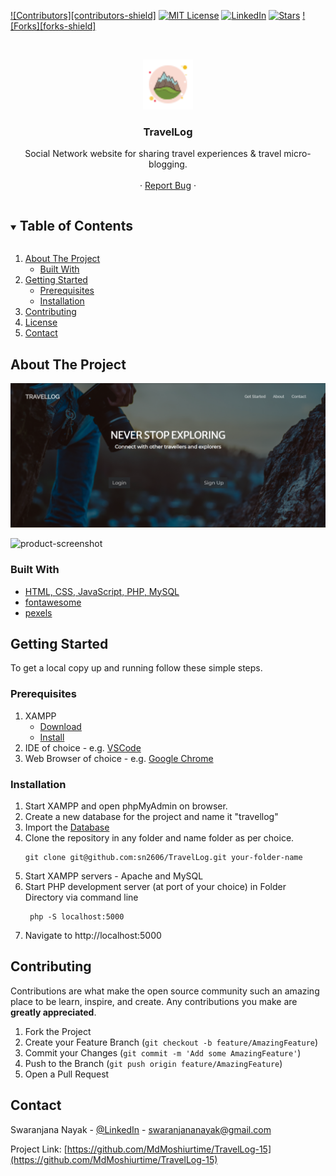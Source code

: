 <!--
*** Thanks for checking out the Best-README-Template. If you have a suggestion
*** that would make this better, please fork the TravelLog and create a pull request
*** or simply open an issue with the tag "enhancement".
*** Thanks again! Now go create something AMAZING! :D
***
***
***
*** To avoid retyping too much info. Do a search and replace for the following:
*** sn2606, TravelLog, LinkedIn, swaranjananayak@gmail.com, TravelLog, Social Network website for sharing travel experiences & travel micro-blogging.
-->



<!-- PROJECT SHIELDS -->
<!--
*** I'm using markdown "reference style" links for readability.
*** Reference links are enclosed in brackets [ ] instead of parentheses ( ).
*** See the bottom of this document for the declaration of the reference variables
*** for contributors-url, forks-url, etc. This is an optional, concise syntax you may use.
*** https://www.markdownguide.org/basic-syntax/#reference-style-links
-->
[![Contributors][contributors-shield]][contributors-url]
[![MIT License][license-shield]][license-url]
[![LinkedIn][linkedin-shield]][linkedin-url]
[![Stars][stars-shield]][stars-url]
[![Forks][forks-shield]][forks-url]



<!-- PROJECT LOGO -->
<br />
<p align="center">
  <a href="https://github.com/MdMoshiurtime/TravelLog-15">
    <img src="Images\alps_favicon.png" alt="Logo" width="80" height="80">
  </a>

  <h3 align="center">TravelLog</h3>

  <p align="center">
    Social Network website for sharing travel experiences & travel micro-blogging.
    <br />
    <!-- <a href="https://github.com/MdMoshiurtime/TravelLog-15"><strong>Explore the docs »</strong></a> -->
    <br />
    <!-- <br /> -->
    <!-- <a href="https://www.linkedin.com/in/md-moshiurrahman15/">View Demo</a> -->
    ·
    <a href="https://www.linkedin.com/in/md-moshiurrahman15/">Report Bug</a>
    ·
    <!-- <a href="https://github.com/MdMoshiurtime/TravelLog-15">Request Feature</a> -->
  </p>
</p>



<!-- TABLE OF CONTENTS -->
<details open="open">
  <summary><h2 style="display: inline-block">Table of Contents</h2></summary>
  <ol>
    <li>
      <a href="#about-the-project">About The Project</a>
      <ul>
        <li><a href="#built-with">Built With</a></li>
      </ul>
    </li>
    <li>
      <a href="#getting-started">Getting Started</a>
      <ul>
        <li><a href="#prerequisites">Prerequisites</a></li>
        <li><a href="#installation">Installation</a></li>
      </ul>
    </li>
    <li><a href="#contributing">Contributing</a></li>
    <li><a href="#license">License</a></li>
    <li><a href="#contact">Contact</a></li>
  </ol>
</details>



<!-- ABOUT THE PROJECT -->
## About The Project

[![Product Name Screen Shot]](https://example.com)


![product-screenshot]


### Built With

* [HTML, CSS, JavaScript, PHP, MySQL]()
* [fontawesome](https://fontawesome.com/)
* [pexels](https://www.pexels.com/)



<!-- GETTING STARTED -->
## Getting Started

To get a local copy up and running follow these simple steps.

### Prerequisites

1. XAMPP
   * [Download](https://www.apachefriends.org/download.html)
   * [Install](https://xamppguide.com/)
2. IDE of choice - e.g. [VSCode](https://code.visualstudio.com/download)
3. Web Browser of choice - e.g. [Google Chrome](https://www.google.com/intl/en_in/chrome/) 

### Installation

1. Start XAMPP and open phpMyAdmin on browser.
2. Create a new database for the project and name it "travellog"
3. Import the [Database](https://github.com/MdMoshiurtime/TravelLog-15/sql)
4. Clone the repository in any folder and name folder as per choice.
    ```
    git clone git@github.com:sn2606/TravelLog.git your-folder-name
    ```
5. Start XAMPP servers - Apache and MySQL
6. Start PHP development server (at port of your choice) in Folder Directory via command line
   ```
    php -S localhost:5000
   ```
7. Navigate to http://localhost:5000


<!-- CONTRIBUTING -->
## Contributing

Contributions are what make the open source community such an amazing place to be learn, inspire, and create. Any contributions you make are **greatly appreciated**.

1. Fork the Project
2. Create your Feature Branch (`git checkout -b feature/AmazingFeature`)
3. Commit your Changes (`git commit -m 'Add some AmazingFeature'`)
4. Push to the Branch (`git push origin feature/AmazingFeature`)
5. Open a Pull Request


<!-- CONTACT -->
## Contact

Swaranjana Nayak - [@LinkedIn](https://www.linkedin.com/in/swaranjana-nayak/) - swaranjananayak@gmail.com

Project Link: [https://github.com/MdMoshiurtime/TravelLog-15](https://github.com/MdMoshiurtime/TravelLog-15)



<!-- MARKDOWN LINKS & IMAGES -->
<!-- https://www.markdownguide.org/basic-syntax/#reference-style-links -->
[contributors-url]:https://github.com/MdMoshiurtime/TravelLog-15/graphs/contributors
[forks-url]: https://github.com/MdMoshiurtime/TravelLog-15
[stars-shield]: https://github.com/MdMoshiurtime/TravelLog-15
[stars-url]: https://github.com/MdMoshiurtime/TravelLog-15
[issues-shield]: https://github.com/MdMoshiurtime/TravelLog-15
[issues-url]: https://github.com/MdMoshiurtime/TravelLog-15
[license-shield]: https://github.com/MdMoshiurtime/TravelLog-15
[license-url]: https://github.com/MdMoshiurtime/TravelLog-15
[linkedin-shield]: https://github.com/MdMoshiurtime/TravelLog-15
[linkedin-url]: https://www.linkedin.com/in/md-moshiurrahman15/
[Product Name Screen Shot]: Images/Landing-Page-SS.png
[product-screenshot]: Images/about-us-rec.gif
